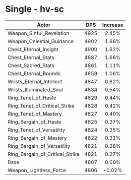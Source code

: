 # Single - hv-sc
| Actor | DPS | Increase |
|---|:---:|:---:|
|Weapon_Sinful_Revelation|4925|2.45%|
|Weapon_Celestial_Guidance|4902|1.96%|
|Chest_Eternal_Insight|4900|1.92%|
|Chest_Eternal_Stats|4887|1.66%|
|Chest_Sacred_Stats|4861|1.11%|
|Chest_Eternal_Bounds|4859|1.06%|
|Wrists_Eternal_Intellect|4847|0.82%|
|Wrists_Illuminated_Soul|4834|0.54%|
|Ring_Tenet_of_Haste|4829|0.44%|
|Ring_Tenet_of_Critical_Strike|4828|0.42%|
|Ring_Tenet_of_Mastery|4827|0.40%|
|Ring_Bargain_of_Haste|4825|0.37%|
|Ring_Tenet_of_Versatility|4824|0.35%|
|Ring_Bargain_of_Mastery|4822|0.31%|
|Ring_Bargain_of_Versatility|4821|0.28%|
|Ring_Bargain_of_Critical_Strike|4821|0.27%|
|Base|4807|0.00%|
|Weapon_Lightless_Force|4806|-0.02%|

